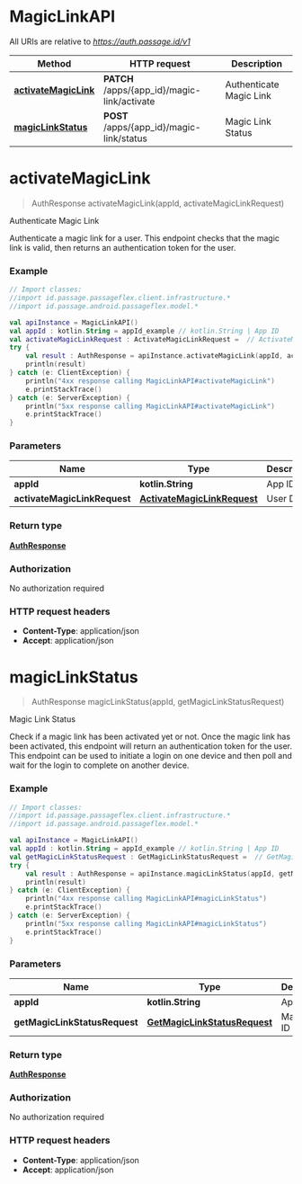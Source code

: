 # MagicLinkAPI

All URIs are relative to *https://auth.passage.id/v1*

Method | HTTP request | Description
------------- | ------------- | -------------
[**activateMagicLink**](MagicLinkAPI.md#activateMagicLink) | **PATCH** /apps/{app_id}/magic-link/activate | Authenticate Magic Link
[**magicLinkStatus**](MagicLinkAPI.md#magicLinkStatus) | **POST** /apps/{app_id}/magic-link/status | Magic Link Status


<a name="activateMagicLink"></a>
# **activateMagicLink**
> AuthResponse activateMagicLink(appId, activateMagicLinkRequest)

Authenticate Magic Link

Authenticate a magic link for a user. This endpoint checks that the magic link is valid, then returns an authentication token for the user.

### Example
```kotlin
// Import classes:
//import id.passage.passageflex.client.infrastructure.*
//import id.passage.android.passageflex.model.*

val apiInstance = MagicLinkAPI()
val appId : kotlin.String = appId_example // kotlin.String | App ID
val activateMagicLinkRequest : ActivateMagicLinkRequest =  // ActivateMagicLinkRequest | User Data
try {
    val result : AuthResponse = apiInstance.activateMagicLink(appId, activateMagicLinkRequest)
    println(result)
} catch (e: ClientException) {
    println("4xx response calling MagicLinkAPI#activateMagicLink")
    e.printStackTrace()
} catch (e: ServerException) {
    println("5xx response calling MagicLinkAPI#activateMagicLink")
    e.printStackTrace()
}
```

### Parameters

Name | Type | Description  | Notes
------------- | ------------- | ------------- | -------------
 **appId** | **kotlin.String**| App ID |
 **activateMagicLinkRequest** | [**ActivateMagicLinkRequest**](ActivateMagicLinkRequest.md)| User Data |

### Return type

[**AuthResponse**](AuthResponse.md)

### Authorization

No authorization required

### HTTP request headers

 - **Content-Type**: application/json
 - **Accept**: application/json

<a name="magicLinkStatus"></a>
# **magicLinkStatus**
> AuthResponse magicLinkStatus(appId, getMagicLinkStatusRequest)

Magic Link Status

Check if a magic link has been activated yet or not. Once the magic link has been activated, this endpoint will return an authentication token for the user. This endpoint can be used to initiate a login on one device and then poll and wait for the login to complete on another device.

### Example
```kotlin
// Import classes:
//import id.passage.passageflex.client.infrastructure.*
//import id.passage.android.passageflex.model.*

val apiInstance = MagicLinkAPI()
val appId : kotlin.String = appId_example // kotlin.String | App ID
val getMagicLinkStatusRequest : GetMagicLinkStatusRequest =  // GetMagicLinkStatusRequest | Magic Link ID
try {
    val result : AuthResponse = apiInstance.magicLinkStatus(appId, getMagicLinkStatusRequest)
    println(result)
} catch (e: ClientException) {
    println("4xx response calling MagicLinkAPI#magicLinkStatus")
    e.printStackTrace()
} catch (e: ServerException) {
    println("5xx response calling MagicLinkAPI#magicLinkStatus")
    e.printStackTrace()
}
```

### Parameters

Name | Type | Description  | Notes
------------- | ------------- | ------------- | -------------
 **appId** | **kotlin.String**| App ID |
 **getMagicLinkStatusRequest** | [**GetMagicLinkStatusRequest**](GetMagicLinkStatusRequest.md)| Magic Link ID |

### Return type

[**AuthResponse**](AuthResponse.md)

### Authorization

No authorization required

### HTTP request headers

 - **Content-Type**: application/json
 - **Accept**: application/json

